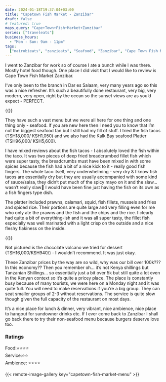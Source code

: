 ```yaml
---
date: 2024-01-18T19:37:04+03:00
title: "Capetown Fish Market - Zanzibar"
draft: false
# featured: true
maps_query: "Cape+Town+Fish+Market+Zanzibar"
series: ["traveleats"]
business_hours:
  - "Mon - Sun: 9am - 11pm"
tags:
  ["nairobieats", "zanzieats", "Seafood", "Zanzibar", "Cape Town Fish Market"]
---
```


I went to Zanzibar for work so of course I ate a bunch while I was there. Mostly hotel food though. One place I did visit that I would like to review is Cape Town Fish Market Zanzibar.

I’ve only been to the branch in Dar es Salaam, very many years ago so this was a nice refresher. It’s such a beautifully done restaurant, very big, very modern, very open, right by the ocean so the sunset views are as you’d expect - PERFECT.

{{<image-gallery key="capetown-fish-market" titles="capetown-00 capetown-13 capetown-03">}}

They have such a vast menu but we were all here for one thing and one thing only - seafood. If you are new here then I need you to know that I’m not the biggest seafood fan but I still had my fill of stuff. I tried the fish tacos (TSH18,000/ KSH1,050) and we also had the Kalk Bay seafood Platter (TSH96,000/ KSH5,600).

I have mixed reviews about the fish tacos - I absolutely loved the fish within the taco. It was two pieces of deep fried breadcrumbed fillet fish which were super tasty, the breadcrumbs must have been mixed in with some spices because the fish had a bit of a nice kick to it - really good fish fingers. The whole taco itself, very underwhelming - very dry & I know fish tacos are essentially dry but they are usually accompanied with some kind of sauce/salsa, they didn’t put much of the spicy mayo on it and the slaw… wasn’t really slaw😬 I would have been fine just having the fish on its own as a fish fingers type dish.

The platter included prawns, calamari, squid, fish fillets, mussels and fries and spiced rice. Their portions are quite large and very filling even for me who only ate the prawns and the fish and the chips and the rice. I clearly had quite a bit of everything-ish and it was all super tasty, the fillet fish especially was well marinated with a light crisp on the outside and a nice fleshy flakiness on the inside.

{{<image-gallery key="capetown-fish-market" titles="capetown-01 capetown-02">}}

Not pictured is the chocolate volcano we tried for dessert (TSH16,000/KSH940/) - I wouldn’t recommend. It was just okay.

These Zanzibar prices by the way are so wild, why was our bill over 100k??? In this economy?? Then you remember oh… it’s not Kenya shillings but Tanzanian Shillings… so essentially just a bit over 5k but still quite a lot even in the Kenyan context so it’s quite a pricey place. The place is constantly busy because of many tourists, we were here on a Monday night and it was quite full. You will need to make reservations if you’re a big group. They can seat smaller groups of 2-3 without reservations. The service is quite slow though given the full capacity of the restaurant on most days.

It’s a nice place for lunch & dinner, very vibrant, nice ambience, nice place to hangout for sundowner drinks etc. If I ever come back to Zanzibar I shall go back there to try their non-seafood menu because burgers deserve love too.

### Ratings

Food:⭐️⭐️⭐️⭐️<br>
Service:⭐️⭐️<br>
Ambience: ⭐️⭐️⭐️⭐️<br>

{{< remote-image-gallery key="capetown-fish-market-menu" >}}
